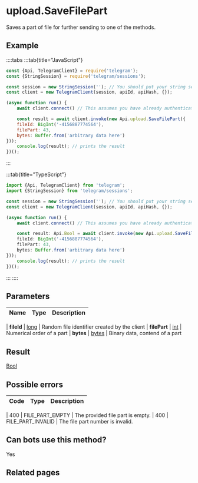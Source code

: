 # upload.SaveFilePart

Saves a part of file for further sending to one of the methods.



## Example

::::tabs
:::tab{title="JavaScript"}
```js
const {Api, TelegramClient} = require('telegram');
const {StringSession} = require('telegram/sessions');

const session = new StringSession(''); // You should put your string session here
const client = new TelegramClient(session, apiId, apiHash, {});

(async function run() {
    await client.connect() // This assumes you have already authenticated with .start()

    const result = await client.invoke(new Api.upload.SaveFilePart({
    fileId: BigInt('-4156887774564'),
    filePart: 43,
    bytes: Buffer.from('arbitrary data here')
}));
    console.log(result); // prints the result
})();
```
:::

:::tab{title="TypeScript"}
```ts
import {Api, TelegramClient} from 'telegram';
import {StringSession} from 'telegram/sessions';

const session = new StringSession(''); // You should put your string session here
const client = new TelegramClient(session, apiId, apiHash, {});

(async function run() {
    await client.connect() // This assumes you have already authenticated with .start()

    const result: Api.Bool = await client.invoke(new Api.upload.SaveFilePart({
    fileId: BigInt('-4156887774564'),
    filePart: 43,
    bytes: Buffer.from('arbitrary data here')
}));
    console.log(result); // prints the result
})();
```
:::
::::



## Parameters

| Name | Type | Description |
| :--: | ---- | ----------- |

| **fileId** | [long](https://core.telegram.org/type/long) | Random file identifier created by the client 
| **filePart** | [int](https://core.telegram.org/type/int) | Numerical order of a part 
| **bytes** | [bytes](https://core.telegram.org/type/bytes) | Binary data, contend of a part 


## Result

[Bool](https://core.telegram.org/type/Bool)



## Possible errors

| Code | Type | Description |
| :--: | ---- | ----------- |

| 400 | FILE\_PART\_EMPTY | The provided file part is empty. 
| 400 | FILE\_PART\_INVALID | The file part number is invalid. 


## Can bots use this method?

Yes

## Related pages


